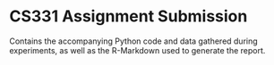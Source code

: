 # CS331 Assignment Submission

Contains the accompanying Python code and data gathered during experiments, as well as the R-Markdown used to generate the report.